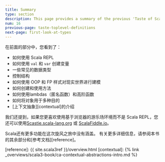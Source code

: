 ```yaml
---
title: Summary
type: section
description: This page provides a summary of the previous 'Taste of Scala' sections.
num: 16
previous-page: taste-toplevel-definitions
next-page: first-look-at-types
---
```



在前面的部分中，您看到了：

- 如何使用 Scala REPL
- 如何使用 `val` 和 `var` 创建变量
- 一些常见的数据类型
- 控制结构
- 如何使用 OOP 和 FP 样式对现实世界进行建模
- 如何创建和使用方法
- 如何使用lambdas（匿名函数）和高阶函数
- 如何将对象用于多种目的
- [上下文抽象][contextual]的介绍

我们还提到，如果您更喜欢使用基于浏览器的游乐场环境而不是 Scala REPL，您还可以使用[Scastie.scala-lang.org](https://scastie.scala-lang.org/?target=dotty) 或 [ScalaFiddle.io](https://scalafiddle.io)。

Scala还有更多功能在这次旋风之旅中没有涵盖。
有关更多详细信息，请参阅本书的其余部分和[参考文档][reference]。

[reference]: {{ site.scala3ref }}/overview.html
[contextual]: {% link _overviews/scala3-book/ca-contextual-abstractions-intro.md %}
